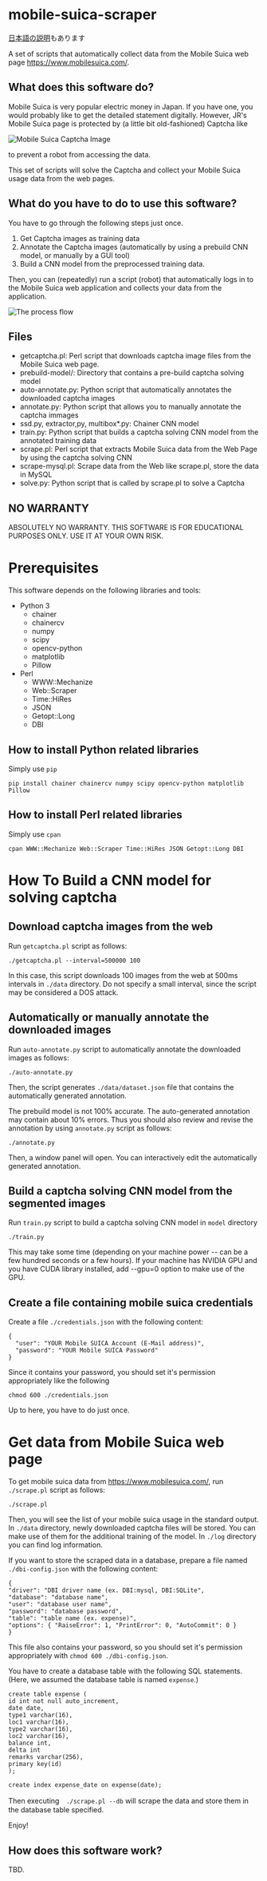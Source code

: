 # mobile-suica-scraper

[日本語の説明](./README-JP.md)もあります

A set of scripts that automatically collect data from the Mobile Suica web page
https://www.mobilesuica.com/.

## What does this software do?

Mobile Suica is very popular electric money in Japan.
If you have one, you would probably like to get the detailed statement digitally.
However, JR's Mobile Suica page is protected by (a little bit old-fashioned) Captcha like

![Mobile Suica Captcha Image](https://github.com/survivor7777777/mobile-suica-scraper/blob/master/sample-Captcha.gif?raw=true)

to prevent a robot from accessing the data.

This set of scripts will solve the Captcha and collect your Mobile Suica usage data from the web pages.

## What do you have to do to use this software?

You have to go through the following steps just once.
1. Get Captcha images as training data
1. Annotate the Captcha images (automatically by using a prebuild CNN model, or manually by a GUI tool)
1. Build a CNN model from the preprocessed training data.

Then, you can (repeatedly) run a script (robot) that automatically logs in to the Mobile Suica web application and collects your data from the application.

![The process flow](https://github.com/survivor7777777/mobile-suica-scraper/blob/master/process-flow.png?raw=true)

## Files

* getcaptcha.pl: Perl script that downloads captcha image files from the Mobile Suica web page.
* prebuild-model/: Directory that contains a pre-build captcha solving model
* auto-annotate.py: Python script that automatically annotates the downloaded captcha images
* annotate.py: Python script that allows you to manually annotate the captcha immages
* ssd.py, extractor,py, multibox*.py: Chainer CNN model
* train.py: Python script that builds a captcha solving CNN model from the annotated training data
* scrape.pl: Perl script that extracts Mobile Suica data from the Web Page by using the captcha solving CNN
* scrape-mysql.pl: Scrape data from the Web like scrape.pl, store the data in MySQL
* solve.py: Python script that is called by scrape.pl to solve a Captcha

## NO WARRANTY

ABSOLUTELY NO WARRANTY.
THIS SOFTWARE IS FOR EDUCATIONAL PURPOSES ONLY.
USE IT AT YOUR OWN RISK.

# Prerequisites

This software depends on the following libraries and tools:

* Python 3
  * chainer
  * chainercv
  * numpy
  * scipy
  * opencv-python
  * matplotlib
  * Pillow
* Perl
  * WWW::Mechanize
  * Web::Scraper
  * Time::HiRes
  * JSON
  * Getopt::Long
  * DBI

## How to install Python related libraries

Simply use ```pip```

    pip install chainer chainercv numpy scipy opencv-python matplotlib Pillow

## How to install Perl related libraries

Simply use ```cpan```

    cpan WWW::Mechanize Web::Scraper Time::HiRes JSON Getopt::Long DBI

# How To Build a CNN model for solving captcha

## Download captcha images from the web

Run ```getcaptcha.pl``` script as follows:

    ./getcaptcha.pl --interval=500000 100

In this case, this script downloads 100 images from the web at 500ms intervals in ```./data``` directory.  Do not specify a small interval, since the script may be considered a DOS attack.

## Automatically or manually annotate the downloaded images

Run ```auto-annotate.py``` script to automatically annotate the downloaded images as follows:

    ./auto-annotate.py

Then, the script generates ```./data/dataset.json``` file that contains the automatically generated annotation.

The prebuild model is not 100% accurate.  The auto-generated annotation may contain about 10% errors.
Thus you should also review and revise the annotation by using ```annotate.py``` script as follows:

    ./annotate.py

Then, a window panel will open.  You can interactively edit the automatically generated annotation. 

## Build a captcha solving CNN model from the segmented images

Run ```train.py``` script to build a captcha solving CNN model in ```model``` directory

    ./train.py

This may take some time (depending on your machine power -- can be a few hundred seconds or a few hours).
If your machine has NVIDIA GPU and you have CUDA library installed, add --gpu=0 option to make use of the GPU.

## Create a file containing mobile suica credentials

Create a file ```./credentials.json``` with the following content:

    {
      "user": "YOUR Mobile SUICA Account (E-Mail address)",
      "password": "YOUR Mobile SUICA Password"
    }

Since it contains your password, you should set it's permission appropriately like the following

    chmod 600 ./credentials.json

Up to here, you have to do just once.

# Get data from Mobile Suica web page

To get mobile suica data from https://www.mobilesuica.com/, run ```./scrape.pl``` script as follows:

    ./scrape.pl

Then, you will see the list of your mobile suica usage in the standard output.  In ```./data``` directory, newly downloaded captcha files will be stored. You can make use of them for the additional training of the model.  In ```./log``` directory you can find log information.

If you want to store the scraped data in a database, prepare a file named ```./dbi-config.json``` with the following content:

	{
	"driver": "DBI driver name (ex. DBI:mysql, DBI:SQLite",
	"database": "database name",
	"user": "database user name",
	"password": "database password",
	"table": "table name (ex. expense)",
	"options": { "RaiseError": 1, "PrintError": 0, "AutoCommit": 0 }
	}

This file also contains your password, so you should set it's permission appropriately with ```chmod 600 ./dbi-config.json```.

You have to create a database table with the following SQL statements. (Here, we assumed the database table is named ```expense```.)

	create table expense (
	id int not null auto_increment,
	date date,
	type1 varchar(16),
	loc1 varchar(16),
	type2 varchar(16),
	loc2 varchar(16),
	balance int,
	delta int
	remarks varchar(256),
	primary key(id)
	);

	create index expense_date on expense(date);

Then executing　```./scrape.pl --db``` will scrape the data and store them in the database table specified.

Enjoy!

## How does this software work?

TBD.
